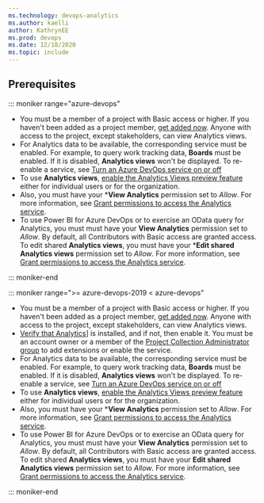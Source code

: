 ```yaml
---
ms.technology: devops-analytics
ms.author: kaelli
author: KathrynEE
ms.prod: devops
ms.date: 12/18/2020
ms.topic: include
---
```



## Prerequisites


::: moniker range="azure-devops"

- You must be a member of a project with Basic access or higher. If you haven't been added as a project member, [get added now](/azure/devops/organizations/accounts/add-organization-users). Anyone with access to the project, except stakeholders, can view Analytics views.
- For Analytics data to be available, the corresponding service must be enabled. For example, to query work tracking data, **Boards** must be enabled. If it is disabled, **Analytics views** won't be displayed. To re-enable a service, see [Turn an Azure DevOps service on or off](/azure/devops/organizations/settings/set-services)
- To use **Analytics views**, [enable the Analytics Views preview feature](/azure/devops/project/navigation/preview-features) either for individual users or for the organization. 
- Also, you must have your ***View Analytics**  permission set to *Allow*. For more information, see [Grant permissions to access the Analytics service](/azure/devops/report/powerbi/analytics-security).
- To use Power BI for Azure DevOps or to exercise an OData query for Analytics, you must must have your **View Analytics** permission set to *Allow*. By default, all Contributors with Basic access are granted access. To edit shared **Analytics views**, you must have your ***Edit shared Analytics views** permission set to *Allow*. For more information, see [Grant permissions to access the Analytics service](/azure/devops/report/powerbi/analytics-security).

::: moniker-end



::: moniker range=">= azure-devops-2019 < azure-devops"

- You must be a member of a project with Basic access or higher. If you haven't been added as a project member,  [get added now](/azure/devops/organizations/security/add-users-team-project). Anyone with access to the project, except stakeholders, can view Analytics views.
- [Verify that Analytics](/azure/devops/report/dashboards/analytics-extension)] is installed, and if not, then enable it. You must be an account owner or a member of the [Project Collection Administrator group](/azure/devops/organizations/security/set-project-collection-level-permissions.md) to add extensions or enable the service. 
- For Analytics data to be available, the corresponding service must be enabled. For example, to query work tracking data, **Boards** must be enabled. If it is disabled, **Analytics views** won't be displayed. To re-enable a service, see [Turn an Azure DevOps service on or off](/azure/devops/organizations/settings/set-services)
- To use **Analytics views**, [enable the Analytics Views preview feature](/azure/devops/project/navigation/preview-features) either for individual users or for the organization. 
- Also, you must have your ***View Analytics**  permission set to *Allow*. For more information, see [Grant permissions to access the Analytics service](/azure/devops/report/powerbi/analytics-security).
- To use Power BI for Azure DevOps or to exercise an OData query for Analytics, you must must have your **View Analytics** permission set to *Allow*. By default, all Contributors with Basic access are granted access. To edit shared **Analytics views**, you must have your **Edit shared Analytics views** permission set to *Allow*. For more information, see [Grant permissions to access the Analytics service](/azure/devops/report/powerbi/analytics-security).

::: moniker-end
 